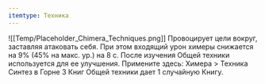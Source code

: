 ```yaml
---
itemtype: Техника
---
```

![[Temp/Placeholder_Chimera_Techniques.png]]
Провоцирует цели вокруг, заставляя атаковать себя. При этом входящий урон химеры снижается на 9% (45% на макс. ур.) на 8 с. После изучения Общей техники используется для ее улучшения. Примените здесь: Химера > Техника Синтез в Горне 3 Книг Общей техники дает 1 случайную Книгу.
